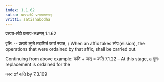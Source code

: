 ```yaml
---
index: 1.1.62
sutra: प्रत्ययलोपे प्रत्ययलक्षणम्
vritti: satishabodha
---
```



 प्रत्यय-लोपे प्रत्यय-लक्षणम् 1.1.62 


वृत्तिः -- प्रत्यये लुप्ते तदाश्रितं कार्यं स्यात् । When an affix takes लोपः(elision), the operations that were ordained by that affix, shall be carried out. 


Continuing from above example: कति + जस् = कति 7.1.22 – At this stage, a गुणः replacement is ordained for the 


कारः of कति by 7.3.109 


